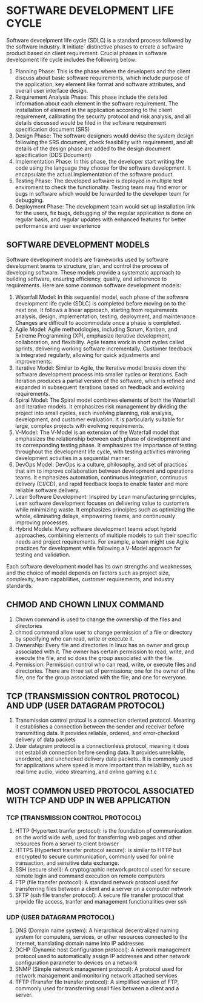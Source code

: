 # SOFTWARE DEVELOPMENT LIFE CYCLE
Software devcelpment life cycle (SDLC) is a standard process followed by the software industry. It initiate` distinctive phases to create a software product based on client requirement. Crucial phases in software development life cycle includes the following below:
1. Planning Phase: This is the phase where the developers and the client discuss about basic software requirements, which include purpose of the application, key element like format and software attributes, and overall user interface design.
2. Requirement Analysis Phase: This phase include the detailed information about each element in the software requirement. The installation of element in the application according to the client requirement, calibrating the security protocol and risk analysis, and all details discussed would be filed in the software requirement specification document (SRS)
3. Design Phase: The software designers would devise the system design following the SRS document, check feasibility with requirement, and all details of the design phase are added to the design document specification (DDS Document)
4. Implementation Phase: In this phase, the developer start writing the code using the language they choose for the software development. It encapsulate the actual implementation of the software product.
5. Testing Phase: The developed software is deployed in multiple test enviroment to check the functionality. Testing team may find error or bugs in software which would be forwarded to the developer team for debugging.
6. Deployment Phase: The development team would set up installation link for the users, fix bugs, debugging of the regular application is done on regular basis, and regular updates with enhanced features for better performance and user experience

## SOFTWARE DEVELOPMENT MODELS
Software development models are frameworks used by software development teams to structure, plan, and control the process of developing software. These models provide a systematic approach to building software, ensuring efficiency, quality, and adherence to requirements. Here are some common software development models:
1. Waterfall Model: In this sequential model, each phase of the software development life cycle (SDLC) is completed before moving on to the next one. It follows a linear approach, starting from requirements analysis, design, implementation, testing, deployment, and maintenance. Changes are difficult to accommodate once a phase is completed.
2. Agile Model: Agile methodologies, including Scrum, Kanban, and Extreme Programming (XP), emphasize iterative development, collaboration, and flexibility. Agile teams work in short cycles called sprints, delivering working software incrementally. Customer feedback is integrated regularly, allowing for quick adjustments and improvements.
3. Iterative Model: Similar to Agile, the Iterative model breaks down the software development process into smaller cycles or iterations. Each iteration produces a partial version of the software, which is refined and expanded in subsequent iterations based on feedback and evolving requirements.
4. Spiral Model: The Spiral model combines elements of both the Waterfall and Iterative models. It emphasizes risk management by dividing the project into small cycles, each involving planning, risk analysis, development, and customer evaluation. It is particularly suitable for large, complex projects with evolving requirements.
5. V-Model: The V-Model is an extension of the Waterfall model that emphasizes the relationship between each phase of development and its corresponding testing phase. It emphasizes the importance of testing throughout the development life cycle, with testing activities mirroring development activities in a sequential manner.
6. DevOps Model: DevOps is a culture, philosophy, and set of practices that aim to improve collaboration between development and operations teams. It emphasizes automation, continuous integration, continuous delivery (CI/CD), and rapid feedback loops to enable faster and more reliable software delivery.
7. Lean Software Development: Inspired by Lean manufacturing principles, Lean software development focuses on delivering value to customers while minimizing waste. It emphasizes principles such as optimizing the whole, eliminating delays, empowering teams, and continuously improving processes.
8. Hybrid Models: Many software development teams adopt hybrid approaches, combining elements of multiple models to suit their specific needs and project requirements. For example, a team might use Agile practices for development while following a V-Model approach for testing and validation.

Each software development model has its own strengths and weaknesses, and the choice of model depends on factors such as project size, complexity, team capabilities, customer requirements, and industry standards.


## CHMOD AND CHOWN LINUX COMMAND
1. Chown command is used to change the ownership of the files and directories
2. chmod command allow user to change permission of a file or directory by specifying who can read, write or execute it.
3. Ownership: Every file and directories in linux has an owner and group associated with it. The owner has certain permission to read, write, and execute the file, and so does the group associated with the file.
4. Permission: Permission control who can read, write, or execute files and directories. There are three set of permissions; one for the owner of the file, one for the group associated with the file, and one for everyone.



 ## TCP (TRANSMISSION CONTROL PROTOCOL) AND UDP (USER DATAGRAM PROTOCOL)
1. Transmission control protcol is a connection oriented protocol. Meaning it establishes a connection between the sender and receiver before transmitting data. It provides reliable, ordered, and error-checked delivery of data packets
2. User datagram protocol is a connectionless protocol, meaning it does not establish connection before sending data. It provides unreliable, unordered, and unchecked delivery data packets.. It is commonly used for applications where speed is more important than reliability, such as real time audio, video streaming, and online gaming e.t.c


## MOST COMMON USED PROTOCOL ASSOCIATED WITH TCP AND UDP IN WEB APPLICATION
### TCP (TRANSMISSION CONTROL PROTOCOL)
1. HTTP (Hypertext tranfer protocol): is the foundation of communication on the world wide web, used for transferring web pages and other resources from a server to client browser
2. HTTPS (Hypertext transfer protocol secure): is similar to HTTP but encrypted to secure communication, commonly used for online transaction, and sensitive data exchange.
3. SSH (secure shell): A cryptographic network protocol used for secure remote login and command execution on remote computers
4. FTP (file transfer protocol): A standard network protocol used for transferring files between a client and a server on a computer network
5. SFTP (ssh file transfer protocol): A secure file transfer protocol that provide file access, tranfer and management functionalities over ssh


### UDP (USER DATAGRAM PROTOCOL)
1. DNS (Domain name system): A hierarchical decentralized naming system for computers, services, or other resources connected to the internet, translating domain name into IP addresses
2. DCHP (Dynamic host Configuration protocol): A network management protocol used to automatically assign IP addresses and other network configuration parameter to devices on a network
3. SNMP (Simple network management protocol): A protocol used for network management and monitoring network attached services
4. TFTP (Transfer file transfer protocol): A simplified version of FTP, commonly used for transferring small files between a client and a server.
